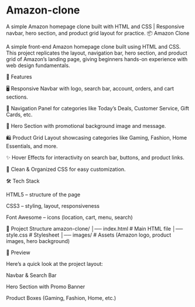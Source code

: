 # Amazon-clone
A simple Amazon homepage clone built with HTML and CSS |  Responsive navbar, hero section, and product grid layout for practice.
📦 Amazon Clone

A simple front-end Amazon homepage clone built using HTML and CSS.
This project replicates the layout, navigation bar, hero section, and product grid of Amazon’s landing page, giving beginners hands-on experience with web design fundamentals.

🚀 Features

🖥️ Responsive Navbar with logo, search bar, account, orders, and cart sections.

📌 Navigation Panel for categories like Today’s Deals, Customer Service, Gift Cards, etc.

🎨 Hero Section with promotional background image and message.

🛍️ Product Grid Layout showcasing categories like Gaming, Fashion, Home Essentials, and more.

✨ Hover Effects for interactivity on search bar, buttons, and product links.

🔧 Clean & Organized CSS for easy customization.

🛠️ Tech Stack

HTML5 – structure of the page

CSS3 – styling, layout, responsiveness

Font Awesome – icons (location, cart, menu, search)

📂 Project Structure
amazon-clone/
│── index.html      # Main HTML file
│── style.css       # Stylesheet
│── images/         # Assets (Amazon logo, product images, hero background)

📸 Preview

Here’s a quick look at the project layout:

Navbar & Search Bar

Hero Section with Promo Banner

Product Boxes (Gaming, Fashion, Home, etc.)
